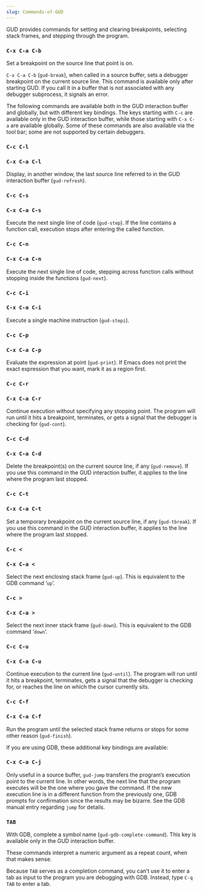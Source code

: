 ```yaml
---
slug: Commands-of-GUD
---
```


GUD provides commands for setting and clearing breakpoints, selecting stack frames, and stepping through the program.

### `C-x C-a C-b`

Set a breakpoint on the source line that point is on.

`C-x C-a C-b` (`gud-break`), when called in a source buffer, sets a debugger breakpoint on the current source line. This command is available only after starting GUD. If you call it in a buffer that is not associated with any debugger subprocess, it signals an error.

The following commands are available both in the GUD interaction buffer and globally, but with different key bindings. The keys starting with `C-c` are available only in the GUD interaction buffer, while those starting with `C-x C-a` are available globally. Some of these commands are also available via the tool bar; some are not supported by certain debuggers.

### `C-c C-l`

### `C-x C-a C-l`

Display, in another window, the last source line referred to in the GUD interaction buffer (`gud-refresh`).

### `C-c C-s`

### `C-x C-a C-s`

Execute the next single line of code (`gud-step`). If the line contains a function call, execution stops after entering the called function.

### `C-c C-n`

### `C-x C-a C-n`

Execute the next single line of code, stepping across function calls without stopping inside the functions (`gud-next`).

### `C-c C-i`

### `C-x C-a C-i`

Execute a single machine instruction (`gud-stepi`).

### `C-c C-p`

### `C-x C-a C-p`

Evaluate the expression at point (`gud-print`). If Emacs does not print the exact expression that you want, mark it as a region first.

### `C-c C-r`

### `C-x C-a C-r`

Continue execution without specifying any stopping point. The program will run until it hits a breakpoint, terminates, or gets a signal that the debugger is checking for (`gud-cont`).

### `C-c C-d`

### `C-x C-a C-d`

Delete the breakpoint(s) on the current source line, if any (`gud-remove`). If you use this command in the GUD interaction buffer, it applies to the line where the program last stopped.

### `C-c C-t`

### `C-x C-a C-t`

Set a temporary breakpoint on the current source line, if any (`gud-tbreak`). If you use this command in the GUD interaction buffer, it applies to the line where the program last stopped.

### `C-c <`

### `C-x C-a <`

Select the next enclosing stack frame (`gud-up`). This is equivalent to the GDB command ‘`up`’.

### `C-c >`

### `C-x C-a >`

Select the next inner stack frame (`gud-down`). This is equivalent to the GDB command ‘`down`’.

### `C-c C-u`

### `C-x C-a C-u`

Continue execution to the current line (`gud-until`). The program will run until it hits a breakpoint, terminates, gets a signal that the debugger is checking for, or reaches the line on which the cursor currently sits.

### `C-c C-f`

### `C-x C-a C-f`

Run the program until the selected stack frame returns or stops for some other reason (`gud-finish`).

If you are using GDB, these additional key bindings are available:

### `C-x C-a C-j`

Only useful in a source buffer, `gud-jump` transfers the program’s execution point to the current line. In other words, the next line that the program executes will be the one where you gave the command. If the new execution line is in a different function from the previously one, GDB prompts for confirmation since the results may be bizarre. See the GDB manual entry regarding `jump` for details.

### `TAB`

With GDB, complete a symbol name (`gud-gdb-complete-command`). This key is available only in the GUD interaction buffer.

These commands interpret a numeric argument as a repeat count, when that makes sense.

Because `TAB` serves as a completion command, you can’t use it to enter a tab as input to the program you are debugging with GDB. Instead, type `C-q TAB` to enter a tab.
